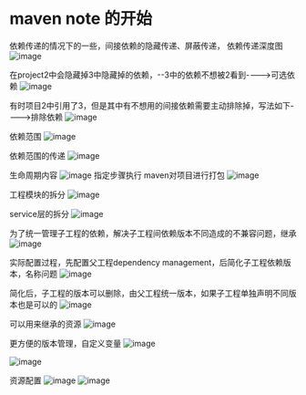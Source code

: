 # maven note 的开始
依赖传递的情况下的一些，间接依赖的隐藏传递、屏蔽传递，
依赖传递深度图
![image](https://github.com/Kitoali/JavaNote/assets/54657765/78985538-9ac3-492c-a058-8e368b038bad)

在project2中会隐藏掉3中隐藏掉的依赖，--3中的依赖不想被2看到---->可选依赖
![image](https://github.com/Kitoali/JavaNote/assets/54657765/541a742f-a82e-4f74-9d46-399a8b7ee497)

有时项目2中引用了3，但是其中有不想用的间接依赖需要主动排除掉，写法如下---->排除依赖
![image](https://github.com/Kitoali/JavaNote/assets/54657765/dee6e41b-b705-4097-a89f-81676cd8e213)

依赖范围
![image](https://github.com/Kitoali/JavaNote/assets/54657765/42d22d0b-b026-4f6a-8e1d-92d11b0be523)

依赖范围的传递
![image](https://github.com/Kitoali/JavaNote/assets/54657765/28a4f62d-7277-4be5-b31d-85dfd68075b2)

生命周期内容
![image](https://github.com/Kitoali/JavaNote/assets/54657765/030f1e11-48e3-4594-aca0-28b56992505b)
指定步骤执行
maven对项目进行打包
![image](https://github.com/Kitoali/JavaNote/assets/54657765/6a461b0b-d0a9-4b27-9d9f-3a122be98cff)

工程模块的拆分
![image](https://github.com/Kitoali/JavaNote/assets/54657765/a96cc14e-864a-42d8-bc90-fbbc0d48d4f1)


service层的拆分
![image](https://github.com/Kitoali/JavaNote/assets/54657765/7092c242-bbc8-4420-9d4b-cbce38c932b7)

为了统一管理子工程的依赖，解决子工程间依赖版本不同造成的不兼容问题，继承
![image](https://github.com/Kitoali/JavaNote/assets/54657765/2fefc85a-c859-4d4c-b13d-922d868dec6e)

实际配置过程，先配置父工程dependency management，后简化子工程依赖版本，名称问题
![image](https://github.com/Kitoali/JavaNote/assets/54657765/c1f88d6b-41f2-402f-bbfc-691518f32ffe)

简化后，子工程的版本可以删除，由父工程统一版本，如果子工程单独声明不同版本也是可以的
![image](https://github.com/Kitoali/JavaNote/assets/54657765/0a70940f-1ec1-4841-9b34-d0ec5c828893)

可以用来继承的资源
![image](https://github.com/Kitoali/JavaNote/assets/54657765/7c366bf6-6480-483a-bbb8-fd4794136f51)

更方便的版本管理，自定义变量
![image](https://github.com/Kitoali/JavaNote/assets/54657765/5ff79be6-7447-4421-bdaa-66fd2087516f)

![image](https://github.com/Kitoali/JavaNote/assets/54657765/0ceab82f-7c4c-4c92-9364-d1e907d9f86b)


资源配置
![image](https://github.com/Kitoali/JavaNote/assets/54657765/a521b985-6507-4b58-bdb7-3580af14cbd7)
![image](https://github.com/Kitoali/JavaNote/assets/54657765/fcaa9136-ef18-4181-9af4-afc1dcd28a31) 




